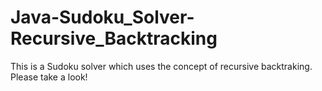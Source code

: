 # Java-Sudoku_Solver-Recursive_Backtracking

This is a Sudoku solver which uses the concept of recursive backtraking. Please take a look!
